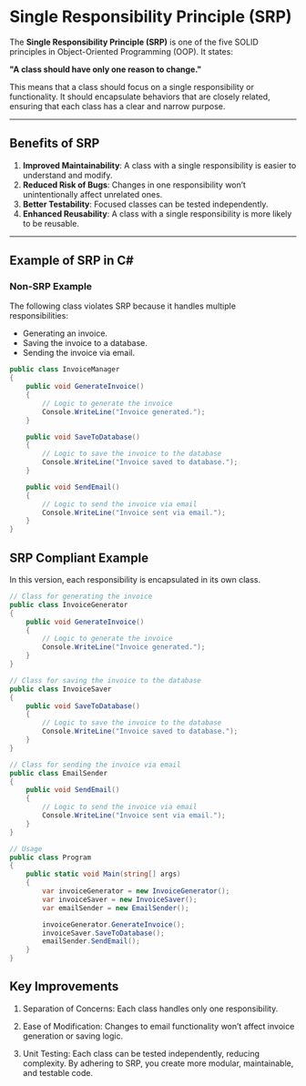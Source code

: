 # **Single Responsibility Principle (SRP)**

The **Single Responsibility Principle (SRP)** is one of the five SOLID principles in Object-Oriented Programming (OOP). It states:  

**"A class should have only one reason to change."**

This means that a class should focus on a single responsibility or functionality. It should encapsulate behaviors that are closely related, ensuring that each class has a clear and narrow purpose.

---

## **Benefits of SRP**
1. **Improved Maintainability**: A class with a single responsibility is easier to understand and modify.
2. **Reduced Risk of Bugs**: Changes in one responsibility won’t unintentionally affect unrelated ones.
3. **Better Testability**: Focused classes can be tested independently.
4. **Enhanced Reusability**: A class with a single responsibility is more likely to be reusable.

---

## **Example of SRP in C#**

### **Non-SRP Example**
The following class violates SRP because it handles multiple responsibilities:  
- Generating an invoice.
- Saving the invoice to a database.
- Sending the invoice via email.

```csharp
public class InvoiceManager
{
    public void GenerateInvoice()
    {
        // Logic to generate the invoice
        Console.WriteLine("Invoice generated.");
    }

    public void SaveToDatabase()
    {
        // Logic to save the invoice to the database
        Console.WriteLine("Invoice saved to database.");
    }

    public void SendEmail()
    {
        // Logic to send the invoice via email
        Console.WriteLine("Invoice sent via email.");
    }
}

```

## **SRP Compliant Example**

In this version, each responsibility is encapsulated in its own class.

``` csharp
// Class for generating the invoice
public class InvoiceGenerator
{
    public void GenerateInvoice()
    {
        // Logic to generate the invoice
        Console.WriteLine("Invoice generated.");
    }
}

// Class for saving the invoice to the database
public class InvoiceSaver
{
    public void SaveToDatabase()
    {
        // Logic to save the invoice to the database
        Console.WriteLine("Invoice saved to database.");
    }
}

// Class for sending the invoice via email
public class EmailSender
{
    public void SendEmail()
    {
        // Logic to send the invoice via email
        Console.WriteLine("Invoice sent via email.");
    }
}

// Usage
public class Program
{
    public static void Main(string[] args)
    {
        var invoiceGenerator = new InvoiceGenerator();
        var invoiceSaver = new InvoiceSaver();
        var emailSender = new EmailSender();

        invoiceGenerator.GenerateInvoice();
        invoiceSaver.SaveToDatabase();
        emailSender.SendEmail();
    }
}

```

## **Key Improvements**

1. Separation of Concerns: Each class handles only one responsibility.

2. Ease of Modification: Changes to email functionality won’t affect invoice generation or saving logic.

3. Unit Testing: Each class can be tested independently, reducing complexity.
By adhering to SRP, you create more modular, maintainable, and testable code.

